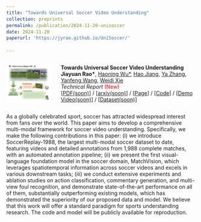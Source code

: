 ```yaml
---
title: "Towards Universal Soccer Video Understanding"
collection: preprints
permalink: /publication/2024-11-20-unisoccer
date: 2024-11-20
paperurl: 'https://jyrao.github.io/UniSoccer/'

---
```

<div style="display: flex; align-items: center;"> <!-- 添加align-items: center; 来垂直居中所有子元素 -->
  <div style="flex: 1; width: 25%; text-align: center; margin-right: 5%;"> <!-- text-align: center; 用于水平居中图片 -->
    <img src="https://github.com/jyrao/jyrao.github.io/blob/master/images/research/unisoccer.png?raw=true" style="width: 100%; max-width: 100%; height: auto;" alt="描述">
  </div>
  <div style="flex: 3; width: 75%;">
    <p>
    <strong>Towards Universal Soccer Video Understanding</strong><br>
    <strong>Jiayuan Rao*</strong>, <a href="https://haoningwu3639.github.io/" target="_blank">Haoning Wu*</a>, <a href="https://scholar.google.nl/citations?user=0TvdOEcAAAAJ&hl=en" target="_blank">Hao Jiang</a>, <a href="https://mediabrain.sjtu.edu.cn/yazhang/" target="_blank">Ya Zhang</a>, <a href="https://cmic.sjtu.edu.cn/wangyanfeng/" target="_blank">Yanfeng Wang</a>, <a href="https://weidixie.github.io/" target="_blank">Weidi Xie</a><br>
    <em>Technical Report</em> <span style="color: red;">(New)</span><br>
    [<a href="https://arxiv.org" target="_blank">PDF(soon)</a>] / [<a href="https://arxiv.org" target="_blank">arxiv(soon)</a>] / [<a href="https://jyrao.github.io/UniSoccer/" target="_blank">Page</a>] / [<a href="https://github.com/jyrao/UniSoccer
    " target="_blank">Code</a>] / [<a href="https://www.bilibili.com/video/BV1L4421U76m" target="_blank">Demo Video(soon)</a>] / [<a href="https://huggingface.co/" target="_blank">Dataset(soon)</a>]
    </p>
  </div>
</div>

As a globally celebrated sport, soccer has attracted widespread interest from fans over the world. This paper aims to develop a comprehensive multi-modal framework for soccer video understanding. Specifically, we make the following contributions in this paper: (i) we introduce SoccerReplay-1988, the largest multi-modal soccer dataset to date, featuring videos and detailed annotations from 1,988 complete matches, with an automated annotation pipeline; (ii) we present the first visual-language foundation model in the soccer domain, MatchVision, which leverages spatiotemporal information across soccer videos and excels in various downstream tasks; (iii) we conduct extensive experiments and ablation studies on action classification, commentary generation, and multi-view foul recognition, and demonstrate state-of-the-art performance on all of them, substantially outperforming existing models, which has demonstrated the superiority of our proposed data and model. We believe that this work will offer a standard paradigm for sports understanding research. The code and model will be publicly available for reproduction.